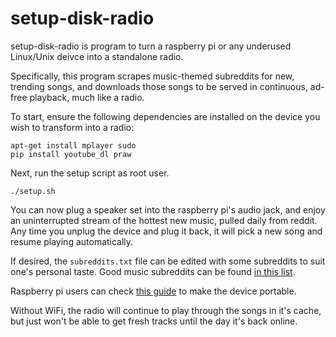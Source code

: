 # setup-disk-radio

setup-disk-radio is program to turn a raspberry pi or any underused Linux/Unix 
deivce into a standalone radio. 

Specifically, this program scrapes music-themed subreddits for new, trending 
songs, and downloads those songs to be served in continuous, ad-free playback, 
much like a radio. 

To start, ensure the following dependencies are installed on the device you
wish to transform into a radio:
```
apt-get install mplayer sudo
pip install youtube_dl praw
```

Next, run the setup script as root user. 

```
./setup.sh
```

You can now plug a speaker set into the raspberry pi's audio jack, and enjoy 
an uninterrupted stream of the hottest new music, pulled daily from reddit. 
Any time you unplug the device and plug it back, it will pick a new song and 
resume playing automatically. 

If desired, the `subreddits.txt` file can be edited with some subreddits to 
suit one's personal taste. Good music subreddits can be found [in this list](https://www.reddit.com/r/Music/wiki/musicsubreddits).

Raspberry pi users can check [this guide](https://www.raspberrypi.org/documentation/configuration/wireless/wireless-cli.md) to make the device portable. 

Without WiFi, the radio will continue to play through the songs in it's cache,
but just won't be able to get fresh tracks until the day it's back online.
